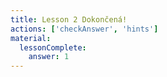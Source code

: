 ```yaml
---
title: Lesson 2 Dokončená!
actions: ['checkAnswer', 'hints']
material:
  lessonComplete:
    answer: 1
---
```


